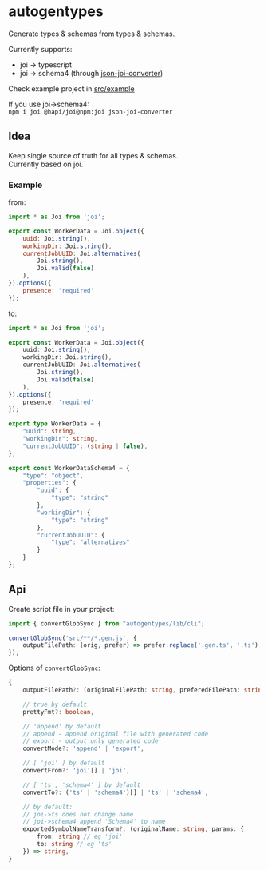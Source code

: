 # autogentypes

Generate types & schemas from types & schemas.

Currently supports:
* joi -> typescript
* joi -> schema4 (through [json-joi-converter](https://github.com/siavashg87/json-joi-converter))

Check example project in [src/example](./src/example)

If you use joi->schema4:  
`npm i joi @hapi/joi@npm:joi json-joi-converter`

## Idea

Keep single source of truth for all types & schemas.  
Currently based on joi.

### Example

from:
```js
import * as Joi from 'joi';

export const WorkerData = Joi.object({
    uuid: Joi.string(),
    workingDir: Joi.string(),
    currentJobUUID: Joi.alternatives(
        Joi.string(),
        Joi.valid(false)
    ),
}).options({
    presence: 'required'
});
```

to:
```ts
import * as Joi from 'joi';

export const WorkerData = Joi.object({
    uuid: Joi.string(),
    workingDir: Joi.string(),
    currentJobUUID: Joi.alternatives(
        Joi.string(),
        Joi.valid(false)
    ),
}).options({
    presence: 'required'
});

export type WorkerData = {
    "uuid": string,
    "workingDir": string,
    "currentJobUUID": (string | false),
};

export const WorkerDataSchema4 = {
    "type": "object",
    "properties": {
        "uuid": {
            "type": "string"
        },
        "workingDir": {
            "type": "string"
        },
        "currentJobUUID": {
            "type": "alternatives"
        }
    }
};
```

## Api

Create script file in your project:

```ts
import { convertGlobSync } from "autogentypes/lib/cli";

convertGlobSync('src/**/*.gen.js', {
    outputFilePath: (orig, prefer) => prefer.replace('.gen.ts', '.ts')
});
```

Options of `convertGlobSync`:
```ts
{
    outputFilePath?: (originalFilePath: string, preferedFilePath: string) => string,

    // true by default
    prettyFmt?: boolean,

    // 'append' by default
    // append - append original file with generated code
    // export - output only generated code
    convertMode?: 'append' | 'export',

    // [ 'joi' ] by default
    convertFrom?: 'joi'[] | 'joi',

    // [ 'ts', 'schema4' ] by default
    convertTo?: ('ts' | 'schema4')[] | 'ts' | 'schema4',

    // by default:  
    // joi->ts does not change name  
    // joi->schema4 append 'Schema4' to name  
    exportedSymbolNameTransform?: (originalName: string, params: {
        from: string // eg 'joi'
        to: string // eg 'ts'
    }) => string,
}
```